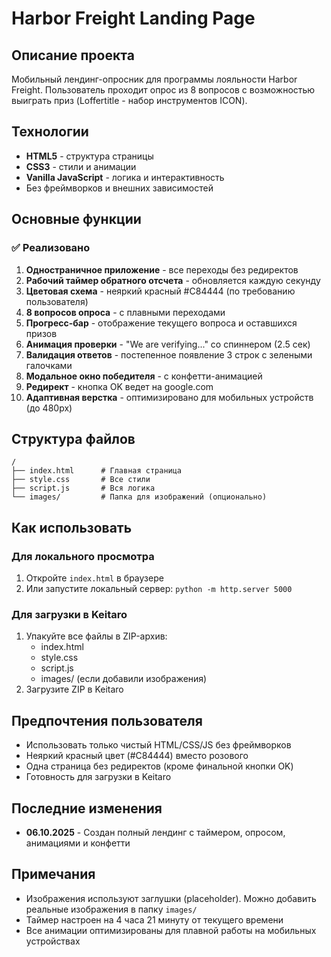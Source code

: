 # Harbor Freight Landing Page

## Описание проекта
Мобильный лендинг-опросник для программы лояльности Harbor Freight. Пользователь проходит опрос из 8 вопросов с возможностью выиграть приз (Loffertitle - набор инструментов ICON).

## Технологии
- **HTML5** - структура страницы
- **CSS3** - стили и анимации
- **Vanilla JavaScript** - логика и интерактивность
- Без фреймворков и внешних зависимостей

## Основные функции

### ✅ Реализовано
1. **Одностраничное приложение** - все переходы без редиректов
2. **Рабочий таймер обратного отсчета** - обновляется каждую секунду
3. **Цветовая схема** - неяркий красный #C84444 (по требованию пользователя)
4. **8 вопросов опроса** - с плавными переходами
5. **Прогресс-бар** - отображение текущего вопроса и оставшихся призов
6. **Анимация проверки** - "We are verifying..." со спиннером (2.5 сек)
7. **Валидация ответов** - постепенное появление 3 строк с зелеными галочками
8. **Модальное окно победителя** - с конфетти-анимацией
9. **Редирект** - кнопка OK ведет на google.com
10. **Адаптивная верстка** - оптимизировано для мобильных устройств (до 480px)

## Структура файлов
```
/
├── index.html      # Главная страница
├── style.css       # Все стили
├── script.js       # Вся логика
└── images/         # Папка для изображений (опционально)
```

## Как использовать

### Для локального просмотра
1. Откройте `index.html` в браузере
2. Или запустите локальный сервер: `python -m http.server 5000`

### Для загрузки в Keitaro
1. Упакуйте все файлы в ZIP-архив:
   - index.html
   - style.css
   - script.js
   - images/ (если добавили изображения)
2. Загрузите ZIP в Keitaro

## Предпочтения пользователя
- Использовать только чистый HTML/CSS/JS без фреймворков
- Неяркий красный цвет (#C84444) вместо розового
- Одна страница без редиректов (кроме финальной кнопки OK)
- Готовность для загрузки в Keitaro

## Последние изменения
- **06.10.2025** - Создан полный лендинг с таймером, опросом, анимациями и конфетти

## Примечания
- Изображения используют заглушки (placeholder). Можно добавить реальные изображения в папку `images/`
- Таймер настроен на 4 часа 21 минуту от текущего времени
- Все анимации оптимизированы для плавной работы на мобильных устройствах
